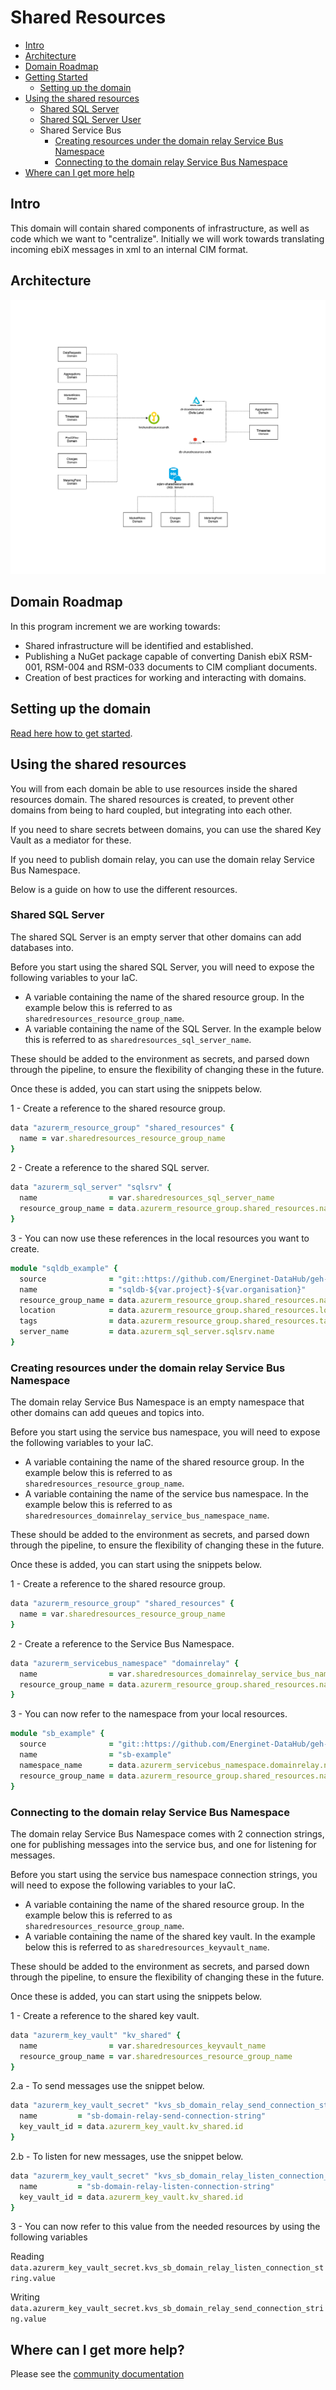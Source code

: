 # Shared Resources

- [Intro](#intro)
- [Architecture](#architecture)
- [Domain Roadmap](#domain-roadmap)
- [Getting Started](#getting-started)
    - [Setting up the domain](#setting-up-the-domain)
- [Using the shared resources](#using-the-shared-resources)
    - [Shared SQL Server](#shared-sql-server)
    - [Shared SQL Server User](#shared-sql-server-user)
    - Shared Service Bus
        - [Creating resources under the domain relay Service Bus Namespace](#creating-resources-under-the-integration-events-service-bus-namespace)
        - [Connecting to the domain relay Service Bus Namespace](#connecting-to-the-integration-events-service-bus-namespace)
- [Where can I get more help](#where-can-i-get-more-help)

## Intro

This domain will contain shared components of infrastructure, as well as code which we want to "centralize".
Initially we will work towards translating incoming ebiX messages in xml to an internal CIM format.

## Architecture

![design](ARCHITECTURE.png)

## Domain Roadmap

In this program increment we are working towards:

- Shared infrastructure will be identified and established.
- Publishing a NuGet package capable of converting Danish ebiX RSM-001, RSM-004 and RSM-033 documents to CIM compliant documents.
- Creation of best practices for working and interacting with domains.

## Setting up the domain

[Read here how to get started](https://github.com/Energinet-DataHub/green-energy-hub/blob/main/docs/getting-started.md).

## Using the shared resources

You will from each domain be able to use resources inside the shared resources domain.
The shared resources is created, to prevent other domains from being to hard coupled, but integrating into each other.

If you need to share secrets between domains, you can use the shared Key Vault as a mediator for these.

If you need to publish domain relay, you can use the domain relay Service Bus Namespace.

Below is a guide on how to use the different resources.

### Shared SQL Server

The shared SQL Server is an empty server that other domains can add databases into.

Before you start using the shared SQL Server, you will need to expose the following variables to your IaC.

- A variable containing the name of the shared resource group. In the example below this is referred to as `sharedresources_resource_group_name`.
- A variable containing the name of the SQL Server. In the example below this is referred to as `sharedresources_sql_server_name`.

These should be added to the environment as secrets, and parsed down through the pipeline, to ensure the flexibility of changing these in the future.

Once these is added, you can start using the snippets below.

1 - Create a reference to the shared resource group.

```ruby
data "azurerm_resource_group" "shared_resources" {
  name = var.sharedresources_resource_group_name
}
```

2 - Create a reference to the shared SQL server.

```ruby
data "azurerm_sql_server" "sqlsrv" {
  name                = var.sharedresources_sql_server_name
  resource_group_name = data.azurerm_resource_group.shared_resources.name
}
```

3 - You can now use these references in the local resources you want to create.

```ruby
module "sqldb_example" {
  source              = "git::https://github.com/Energinet-DataHub/geh-terraform-modules.git//sql-database?ref=REPLACE_WITH_CURRENT_VERSION"
  name                = "sqldb-${var.project}-${var.organisation}"
  resource_group_name = data.azurerm_resource_group.shared_resources.name
  location            = data.azurerm_resource_group.shared_resources.location
  tags                = data.azurerm_resource_group.shared_resources.tags
  server_name         = data.azurerm_sql_server.sqlsrv.name
}
```

<!-- ### Shared SQL Server User

To use the shared admin user for the server, you can refer to the keyvault secrets, using the Terraform Data Resource.
This will eventually be replaced by Azure AD Authentication.

```ruby
data "azurerm_key_vault_secret" "SHARED_RESOURCES_DB_ADMIN_NAME" {
  name         = "SHARED-RESOURCES-DB-ADMIN-NAME"
  key_vault_id = data.azurerm_key_vault.kv_shared.id
}

data "azurerm_key_vault_secret" "SHARED_RESOURCES_DB_ADMIN_PASSWORD" {
  name         = "SHARED-RESOURCES-DB-ADMIN-PASSWORD"
  key_vault_id = data.azurerm_key_vault.kv_shared.id
}
``` -->

### Creating resources under the domain relay Service Bus Namespace

The domain relay Service Bus Namespace is an empty namespace that other domains can add queues and topics into.

Before you start using the service bus namespace, you will need to expose the following variables to your IaC.

- A variable containing the name of the shared resource group. In the example below this is referred to as `sharedresources_resource_group_name`.
- A variable containing the name of the service bus namespace. In the example below this is referred to as `sharedresources_domainrelay_service_bus_namespace_name`.

These should be added to the environment as secrets, and parsed down through the pipeline, to ensure the flexibility of changing these in the future.

Once these is added, you can start using the snippets below.

1 - Create a reference to the shared resource group.

```ruby
data "azurerm_resource_group" "shared_resources" {
  name = var.sharedresources_resource_group_name
}
```

2 - Create a reference to the Service Bus Namespace.

```ruby
data "azurerm_servicebus_namespace" "domainrelay" {
  name                = var.sharedresources_domainrelay_service_bus_namespace_name
  resource_group_name = data.azurerm_resource_group.shared_resources.name
}
```

3 - You can now refer to the namespace from your local resources.

```ruby
module "sb_example" {
  source              = "git::https://github.com/Energinet-DataHub/geh-terraform-modules.git//azure/service-bus-queue?ref=REPLACE_WITH_CURRENT_VERSION"
  name                = "sb-example"
  namespace_name      = data.azurerm_servicebus_namespace.domainrelay.name
  resource_group_name = data.azurerm_resource_group.shared_resources.name
}
```

### Connecting to the domain relay Service Bus Namespace

The domain relay Service Bus Namespace comes with 2 connection strings, one for publishing messages into the service bus, and one for listening for messages.

Before you start using the service bus namespace connection strings, you will need to expose the following variables to your IaC.

- A variable containing the name of the shared resource group. In the example below this is referred to as `sharedresources_resource_group_name`.
- A variable containing the name of the shared key vault. In the example below this is referred to as `sharedresources_keyvault_name`.

These should be added to the environment as secrets, and parsed down through the pipeline, to ensure the flexibility of changing these in the future.

Once these is added, you can start using the snippets below.

1 - Create a reference to the shared key vault.

```ruby
data "azurerm_key_vault" "kv_shared" {
  name                = var.sharedresources_keyvault_name
  resource_group_name = var.sharedresources_resource_group_name
}
```

2.a - To send messages use the snippet below.

```ruby
data "azurerm_key_vault_secret" "kvs_sb_domain_relay_send_connection_string" {
  name         = "sb-domain-relay-send-connection-string"
  key_vault_id = data.azurerm_key_vault.kv_shared.id
}
```

2.b - To listen for new messages, use the snippet below.

```ruby
data "azurerm_key_vault_secret" "kvs_sb_domain_relay_listen_connection_string" {
  name         = "sb-domain-relay-listen-connection-string"
  key_vault_id = data.azurerm_key_vault.kv_shared.id
}
```

3 - You can now refer to this value from the needed resources by using the following variables

Reading
`data.azurerm_key_vault_secret.kvs_sb_domain_relay_listen_connection_string.value`

Writing
`data.azurerm_key_vault_secret.kvs_sb_domain_relay_send_connection_string.value`

## Where can I get more help?

Please see the [community documentation](https://github.com/Energinet-DataHub/green-energy-hub/blob/main/COMMUNITY.md)

